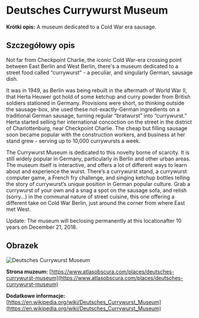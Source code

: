 # Deutsches Currywurst Museum

**Krótki opis:**
A museum dedicated to a Cold War era sausage.

## Szczegółowy opis

Not far from Checkpoint Charlie, the iconic Cold War-era crossing point between East Berlin and West Berlin, there's a museum dedicated to a street food called “currywurst” - a peculiar, and singularly German, sausage dish.

It was in 1949, as Berlin was being rebuilt in the aftermath of World War II, that Herta Heuwer got hold of some ketchup and curry powder from British soldiers stationed in Germany. Provisions were short, so thinking outside the sausage-box, she used these not-exactly-German ingredients on a traditional German sausage, turning regular “bratwurst” into “currywurst.” Herta started selling her international concoction on the street in the district of Charlottenburg, near Checkpoint Charlie. The cheap but filling sausage soon became popular with the construction workers, and business at her stand grew - serving up to 10,000 currywursts a week.

The Currywurst Museum is dedicated to this novelty borne of scarcity. It is still widely popular in Germany, particularly in Berlin and other urban areas. The museum itself is interactive, and offers a lot of different ways to learn about and experience the wurst. There’s a currywurst stand, a currywurst computer game, a French fry challenge, and singing ketchup bottles telling the story of currywurst’s unique position in German popular culture. Grab a currywurst of your own and a snag a spot on the sausage sofa, and relish (sorry…) in the communal nature of street cuisine, this one offering a different take on Cold War Berlin, just around the corner from where East met West.

Update: The museum will beclosing permanently at this locationafter 10 years on December 21, 2018.

## Obrazek

![Deutsches Currywurst Museum](https://welcome-to-berlin.com/images/East/Sightseeing/Museum/Deutsches_Currywurst_Museum/Currywurst_Museum.jpg)

**Strona muzeum:** [https://www.atlasobscura.com/places/deutsches-currywurst-museum](https://www.atlasobscura.com/places/deutsches-currywurst-museum)

**Dodatkowe informacje:** [https://en.wikipedia.org/wiki/Deutsches_Currywurst_Museum](https://en.wikipedia.org/wiki/Deutsches_Currywurst_Museum)

